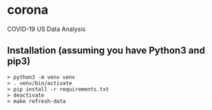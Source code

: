 # corona
COVID-19 US Data Analysis

## Installation (assuming you have Python3 and pip3)

```console
> python3 -m venv venv
> . venv/bin/activate
> pip install -r requirements.txt
> deactivate
> make refresh-data
```




